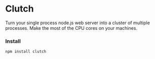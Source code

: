 Clutch
===

Turn your single process node.js web server into a cluster of multiple processes. Make the most of the CPU cores on your machines.

### Install

`npm install clutch`
